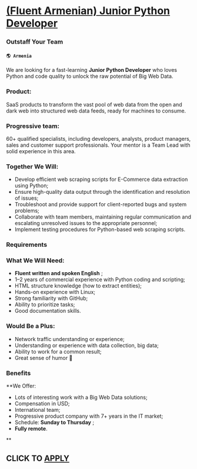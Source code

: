 # [(Fluent Armenian) Junior Python Developer](https://www.remotewlb.com/apply/fluent-armenian-junior-python-developer)  
### Outstaff Your Team  
#### `🌎 Armenia`  

We are looking for a fast-learning **Junior Python Developer** who loves Python and code quality to unlock the raw potential of Big Web Data.

### Product:

SaaS products to transform the vast pool of web data from the open and dark web into structured web data feeds, ready for machines to consume.

### Progressive team:

60+ qualified specialists, including developers, analysts, product managers, sales and customer support professionals. Your mentor is a Team Lead with solid experience in this area.

### Together We Will:

  * Develop efficient web scraping scripts for E-Commerce data extraction using Python;
  * Ensure high-quality data output through the identification and resolution of issues;
  * Troubleshoot and provide support for client-reported bugs and system problems;
  * Collaborate with team members, maintaining regular communication and escalating unresolved issues to the appropriate personnel;
  * Implement testing procedures for Python-based web scraping scripts.

### Requirements

### What We Will Need:

  *  **Fluent written and spoken English** ;
  * 1–2 years of commercial experience with Python coding and scripting; 
  * HTML structure knowledge (how to extract entities);
  * Hands-on experience with Linux;
  * Strong familiarity with GitHub;
  * Ability to prioritize tasks; 
  * Good documentation skills. 

### Would Be a Plus:

  * Network traffic understanding or experience; 
  * Understanding or experience with data collection, big data;
  * Ability to work for a common result;
  * Great sense of humor 🙂

### Benefits

 **We Offer:

  * Lots of interesting work with a Big Web Data solutions;
  * Compensation in USD;
  * International team;
  * Progressive product company with 7+ years in the IT market;
  * Schedule: **Sunday to Thursday** ;
  *  **Fully remote**.

**

  
## CLICK TO [APPLY](https://www.remotewlb.com/apply/fluent-armenian-junior-python-developer)

